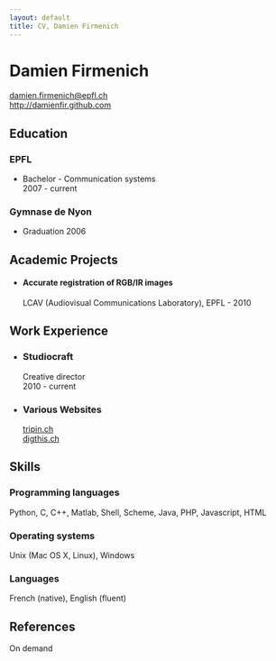 ```yaml
---
layout: default
title: CV, Damien Firmenich
---
```


# Damien Firmenich
<damien.firmenich@epfl.ch>  
<http://damienfir.github.com>


## Education
### EPFL
- Bachelor - Communication systems  
  2007 - current

### Gymnase de Nyon
- Graduation 2006


## Academic Projects
- #### Accurate registration of RGB/IR images  
  LCAV (Audiovisual Communications Laboratory), EPFL - 2010


## Work Experience
- ### Studiocraft  
  Creative director  
  2010 - current
- ### Various Websites
  [tripin.ch](http://www.tripin.ch)  
  [digthis.ch](http://www.digthis.ch)


## Skills
### Programming languages
Python, C, C++, Matlab, Shell, Scheme, Java, PHP, Javascript, HTML

### Operating systems
Unix (Mac OS X, Linux), Windows

### Languages
French (native), English (fluent)


## References
On demand